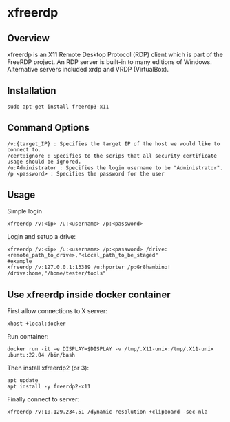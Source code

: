 # xfreerdp

## Overview

xfreerdp is an X11 Remote Desktop Protocol (RDP) client which is part of the FreeRDP project. An RDP server is built-in to many editions of Windows. Alternative servers included xrdp and VRDP (VirtualBox).

## Installation

	sudo apt-get install freerdp3-x11

## Command Options

	/v:{target_IP} : Specifies the target IP of the host we would like to connect to.
	/cert:ignore : Specifies to the scrips that all security certificate usage should be ignored.
	/u:Administrator : Specifies the login username to be "Administrator".
	/p <password> : Specifies the password for the user


## Usage

Simple login

```shell
xfreerdp /v:<ip> /u:<username> /p:<password>
```

Login and setup a drive:

```shell
xfreerdp /v:<ip> /u:<username> /p:<password> /drive:<remote_path_to_drive>,"<local_path_to_be_staged"
#example
xfreerdp /v:127.0.0.1:13389 /u:hporter /p:Gr8hambino! /drive:home,"/home/tester/tools"
```


## Use xfreerdp inside docker container

First allow connections to X server:

```shell
xhost +local:docker
```

Run container:
```shell
docker run -it -e DISPLAY=$DISPLAY -v /tmp/.X11-unix:/tmp/.X11-unix ubuntu:22.04 /bin/bash
```
Then install xfreerdp2 (or 3):

```shell
apt update
apt install -y freerdp2-x11
```
Finally connect to server:

```shell
xfreerdp /v:10.129.234.51 /dynamic-resolution +clipboard -sec-nla
```
